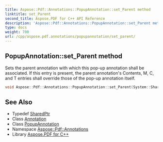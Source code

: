 ```yaml
---
title: Aspose::Pdf::Annotations::PopupAnnotation::set_Parent method
linktitle: set_Parent
second_title: Aspose.PDF for C++ API Reference
description: 'Aspose::Pdf::Annotations::PopupAnnotation::set_Parent method. Sets the parent annotation with which this pop-up annotation shall be associated. If this entry is present, the parent annotation''s Contents, M, C, and T entries shall override those of the pop-up annotation itself in C++.'
type: docs
weight: 700
url: /cpp/aspose.pdf.annotations/popupannotation/set_parent/
---
```

## PopupAnnotation::set_Parent method


Sets the parent annotation with which this pop-up annotation shall be associated. If this entry is present, the parent annotation's Contents, M, C, and T entries shall override those of the pop-up annotation itself.

```cpp
void Aspose::Pdf::Annotations::PopupAnnotation::set_Parent(System::SharedPtr<Annotation> value)
```

## See Also

* Typedef [SharedPtr](../../../system/sharedptr/)
* Class [Annotation](../../annotation/)
* Class [PopupAnnotation](../)
* Namespace [Aspose::Pdf::Annotations](../../)
* Library [Aspose.PDF for C++](../../../)
